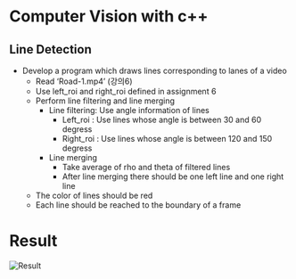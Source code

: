 # Computer Vision with c++

## Line Detection

- Develop a program which draws lines corresponding to lanes of a video
    - Read ‘Road-1.mp4’ (강의6)
    - Use left_roi and right_roi defined in assignment 6
    - Perform line filtering and line merging
        - Line filtering: Use angle information of lines
            * Left_roi : Use lines whose angle is between 30 and 60 degress
            * Right_roi : Use lines whose angle is between 120 and 150 degress
        - Line merging
            * Take average of rho and theta of filtered lines
            * After line merging there should be one left line and one right line
    - The color of lines should be red
    - Each line should be reached to the boundary of a frame

# Result

![Result](/강의7/result.gif)